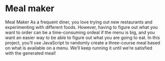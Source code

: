 # Meal maker

Meal Maker As a frequent diner, you love trying out new restaurants and experimenting with different foods. However, having to figure out what you want to order can be a time-consuming ordeal if the menu is big, and you want an easier way to be able to figure out what you are going to eat. In this project, you’ll use JavaScript to randomly create a three-course meal based on what is available on a menu. We’ll keep running it until we’re satisfied with the generated meal!

